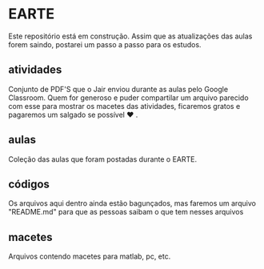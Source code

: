 # EARTE

Este repositório está em construção. Assim que as atualizações das aulas forem saindo, postarei um passo a passo para os estudos.

## atividades

Conjunto de PDF'S que o Jair enviou durante as aulas pelo Google Classroom.  Quem for generoso e puder compartilar um arquivo parecido com esse para mostrar os macetes das atividades, ficaremos gratos e pagaremos um salgado se possível :heart: .

## aulas

Coleção das aulas que foram postadas durante o EARTE.

## códigos

Os arquivos aqui dentro ainda estão bagunçados, mas faremos um arquivo "README.md" para que as pessoas saibam o que tem nesses arquivos

## macetes

Arquivos contendo macetes para matlab, pc, etc.

